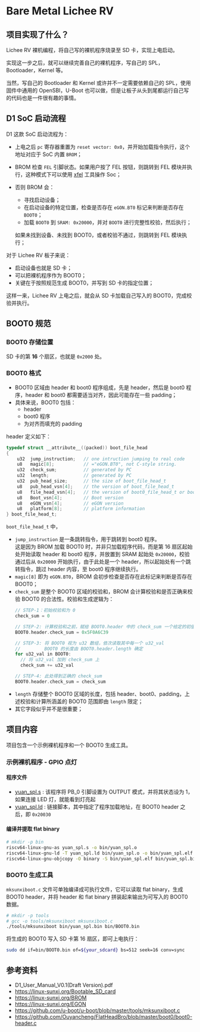 # Bare Metal Lichee RV

## 项目实现了什么？

Lichee RV 裸机编程，将自己写的裸机程序烧录至 SD 卡，实现上电启动。

实现这一步之后，就可以继续完善自己的裸机程序，写自己的 SPL，Bootloader，Kernel 等。

当然，写自己的 Bootloader 和 Kernel 或许并不一定需要依赖自己的 SPL，使用固件中通用的 OpenSBI，U-Boot 也可以做，但是让板子从头到尾都运行自己写的代码也是一件很有趣的事情。


## D1 SoC 启动流程

D1 这款 SoC 启动流程为：  

- 上电之后 `pc` 寄存器重置为 `reset vector: 0x0`，并开始加载指令执行，这个地址对应于 SoC 内置 `BROM`；  
- BROM 检查 `FEL` 引脚状态。如果用户按了 FEL 按钮，则跳转到 FEL 模块并执行，这种模式下可以使用 [xfel](https://github.com/xboot/xfel) 工具操作 Soc；  
- 否则 BROM 会：
  - 寻找启动设备；  
  - 在启动设备的特定位置，检查是否存在 `eGON.BT0` 标记来判断是否存在 `BOOT0`；  
  - 加载 `BOOT0` 到 `SRAM: 0x20000`，并对 `BOOT0` 进行完整性校验，然后执行；  
  
  如果未找到设备、未找到 BOOT0，或者校验不通过，则跳转到 FEL 模块执行；  


对于 Lichee RV 板子来说：  
- 启动设备也就是 SD 卡；  
- 可以把裸机程序作为 BOOT0；  
- 关键在于按照规范生成 BOOT0，并写到 SD 卡的指定位置；  

这样一来，Lichee RV 上电之后，就会从 SD 卡加载自己写入的 BOOT0，完成校验并执行。  

## BOOT0 规范

### BOOT0 存储位置

SD 卡的第 **16** 个扇区，也就是 `0x2000` 处。  

### BOOT0 格式

- BOOT0 区域由 header 和 boot0 程序组成，先是 header，然后是 boot0 程序，header 和 boot0 都需要适当对齐，因此可能存在一些 padding；
- 具体来说，BOOT0 包括：
  - header  
  - boot0 程序  
  - 为对齐而填充的 padding  


header 定义如下：  

```c
typedef struct __attribute__((packed)) boot_file_head
{
	u32  jump_instruction;   // one intruction jumping to real code
	u8   magic[8];           // ="eGON.BT0", not C-style string.
	u32  check_sum;          // generated by PC
	u32  length;             // generated by PC
	u32  pub_head_size;      // the size of boot_file_head_t
	u8   pub_head_vsn[4];    // the version of boot_file_head_t
	u8   file_head_vsn[4];   // the version of boot0_file_head_t or boot1_file_head_t
	u8   Boot_vsn[4];        // Boot version
	u8   eGON_vsn[4];        // eGON version
	u8   platform[8];        // platform information
} boot_file_head_t;
```

`boot_file_head_t` 中，  
- `jump_instruction` 是一条跳转指令，用于跳转到 boot0 程序。  
  这是因为 BROM 加载 BOOT0 时，并非只加载程序代码，而是第 16 扇区起始处开始读取 header 和 boot0 程序，并放置到 SRAM 起始处 `0x20000`，校验通过后从 `0x20000` 开始执行，由于此处是一个 header，所以起始处有一个跳转指令，跳过 header 内容，至 boot0 程序继续执行。  
- `magic[8]` 即为 `eGON.BT0`，BROM 会初步检查是否存在此标记来判断是否存在 BOOT0；
- `check_sum` 是整个 BOOT0 区域的校验和，BROM 会计算校验和是否正确来校验 BOOT0 的合法性。校验和生成逻辑为：  
  ```c
  // STEP-1：初始校验和为 0
  check_sum = 0

  // STEP-2: 计算校验和之前，赋给 BOOT0.header 中的 check_sum 一个给定的初值
  BOOT0.header.check_sum = 0x5F0A6C39

  // STEP-3: 将 BOOT0 视为 u32 数组，依次读取其中每一个 u32_val
  //         BOOT0 的长度由 BOOT0.header.length 确定  
  for u32_val in BOOT0:
    // 将 u32_val 加到 check_sum 上
    check_sum += u32_val
  
  // STEP-4: 此处得到正确的 check_sum  
  BOOT0.header.check_sum = check_sum
  ```
- `length` 存储整个 BOOT0 区域的长度，包括 header、boot0、padding，上述校验和计算所涵盖的 BOOT0 范围即由 `length` 限定；  
- 其它字段似乎并不是很重要；  

## 项目内容  

项目包含一个示例裸机程序和一个 BOOT0 生成工具。

### 示例裸机程序 - GPIO 点灯  

#### 程序文件

- [yuan_spl.s](/yuan_spl.s) : 该程序将 PB_0 引脚设置为 OUTPUT 模式，并将其状态设为 1，如果连接 LED 灯，就能看到灯亮起  
- [yuan_spl.ld](/yuan_spl.ld) : 链接脚本，其中指定了程序加载地址，在 BOOT0 header 之后，即 `0x20030`  

#### 编译并提取 flat binary  

```sh
# mkdir -p bin
riscv64-linux-gnu-as yuan_spl.s -o bin/yuan_spl.o
riscv64-linux-gnu-ld -T yuan_spl.ld bin/yuan_spl.o -o bin/yuan_spl.elf
riscv64-linux-gnu-objcopy -O binary -S bin/yuan_spl.elf bin/yuan_spl.bin
```

### BOOT0 生成工具  

`mksunxiboot.c` 文件可单独编译成可执行文件，它可以读取 flat binary，生成 BOOT0 header，并将 header 和 flat binary 拼装起来输出为可写入的 BOOT0 数据。  
```sh
# mkdir -p tools
# gcc -o tools/mksunxiboot mksunxiboot.c
./tools/mksunxiboot bin/yuan_spl.bin bin/BOOT0.bin
```

将生成的 BOOT0 写入 SD 卡第 16 扇区，即可上电执行：

```sh
sudo dd if=bin/BOOT0.bin of=${your_sdcard} bs=512 seek=16 conv=sync
```

## 参考资料  
- D1_User_Manual_V0.1(Draft Version).pdf
- <https://linux-sunxi.org/Bootable_SD_card>
- <https://linux-sunxi.org/BROM>
- <https://linux-sunxi.org/EGON>
- <https://github.com/u-boot/u-boot/blob/master/tools/mksunxiboot.c>
- <https://github.com/Ouyancheng/FlatHeadBro/blob/master/boot0/boot0-header.c>

